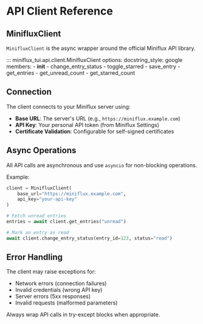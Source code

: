 # API Client Reference

## MinifluxClient

`MinifluxClient` is the async wrapper around the official Miniflux API library.

::: miniflux_tui.api.client.MinifluxClient
    options:
      docstring_style: google
      members:
        - __init__
        - change_entry_status
        - toggle_starred
        - save_entry
        - get_entries
        - get_unread_count
        - get_starred_count

## Connection

The client connects to your Miniflux server using:

- **Base URL**: The server's URL (e.g., `https://miniflux.example.com`)
- **API Key**: Your personal API token (from Miniflux Settings)
- **Certificate Validation**: Configurable for self-signed certificates

## Async Operations

All API calls are asynchronous and use `asyncio` for non-blocking operations.

Example:

```python
client = MinifluxClient(
    base_url="https://miniflux.example.com",
    api_key="your-api-key"
)

# Fetch unread entries
entries = await client.get_entries("unread")

# Mark an entry as read
await client.change_entry_status(entry_id=123, status="read")
```

## Error Handling

The client may raise exceptions for:

- Network errors (connection failures)
- Invalid credentials (wrong API key)
- Server errors (5xx responses)
- Invalid requests (malformed parameters)

Always wrap API calls in try-except blocks when appropriate.

